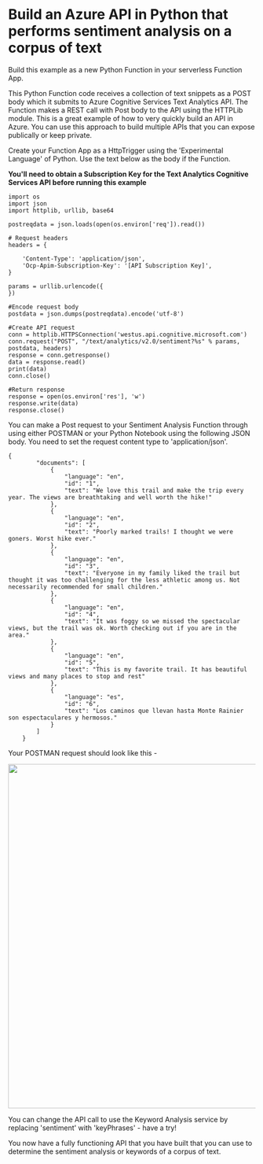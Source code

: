 # Build an Azure API in Python that performs sentiment analysis on a corpus of text

Build this example as a new Python Function in your serverless Function App.

This Python Function code receives a collection of text snippets as a POST body which it submits to Azure Cognitive Services Text Analytics API. The Function makes a REST call with Post body to the API using the HTTPLib module. This is a great example of how to very quickly build an API in Azure. You can use this approach to build multiple APIs that you can expose publically or keep private.

Create your Function App as a HttpTrigger using the 'Experimental Language' of Python. Use the text below as the body if the Function.

**You'll need to obtain a Subscription Key for the Text Analytics Cognitive Services API before running this example**

```
import os
import json
import httplib, urllib, base64

postreqdata = json.loads(open(os.environ['req']).read())

# Request headers
headers = {

    'Content-Type': 'application/json',
    'Ocp-Apim-Subscription-Key': '[API Subscription Key]',
}

params = urllib.urlencode({
})

#Encode request body
postdata = json.dumps(postreqdata).encode('utf-8')

#Create API request
conn = httplib.HTTPSConnection('westus.api.cognitive.microsoft.com')
conn.request("POST", "/text/analytics/v2.0/sentiment?%s" % params, postdata, headers)
response = conn.getresponse()
data = response.read()
print(data)
conn.close()

#Return response
response = open(os.environ['res'], 'w')
response.write(data)
response.close()
```

You can make a Post request to your Sentiment Analysis Function through using either POSTMAN or your Python Notebook using the following JSON body. You need to set the request content type to 'application/json'.

```
{
        "documents": [
            {
                "language": "en",
                "id": "1",
                "text": "We love this trail and make the trip every year. The views are breathtaking and well worth the hike!"
            },
            {
                "language": "en",
                "id": "2",
                "text": "Poorly marked trails! I thought we were goners. Worst hike ever."
            },
            {
                "language": "en",
                "id": "3",
                "text": "Everyone in my family liked the trail but thought it was too challenging for the less athletic among us. Not necessarily recommended for small children."
            },
            {
                "language": "en",
                "id": "4",
                "text": "It was foggy so we missed the spectacular views, but the trail was ok. Worth checking out if you are in the area."
            },                
            {
                "language": "en",
                "id": "5",
                "text": "This is my favorite trail. It has beautiful views and many places to stop and rest"
            },
            {
                "language": "es", 
                "id": "6", 
                "text": "Los caminos que llevan hasta Monte Rainier son espectaculares y hermosos."
            }
        ]
    }
```
Your POSTMAN request should look like this - 

 <img src="https://github.com/ben-houghton/azureforpython/blob/master/images/postmanrequest.PNG" width="700">
 
 You can change the API call to use the Keyword Analysis service by replacing 'sentiment' with 'keyPhrases' - have a try!
 
 You now have a fully functioning API that you have built that you can use to determine the sentiment analysis or keywords of a corpus of text.
 

